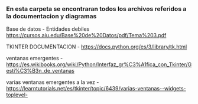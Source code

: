 ### En esta carpeta se encontraran todos los archivos referidos a la documentacion y diagramas

Base de datos - Entidades debiles https://cursos.aiu.edu/Base%20de%20Datos/pdf/Tema%203.pdf

TKINTER DOCUMENTACION - https://docs.python.org/es/3/library/tk.html

ventanas emergentes - https://es.wikibooks.org/wiki/Python/Interfaz_gr%C3%A1fica_con_Tkinter/Gesti%C3%B3n_de_ventanas

varias ventanas emergentes a la vez - https://learntutorials.net/es/tkinter/topic/6439/varias-ventanas--widgets-toplevel-


